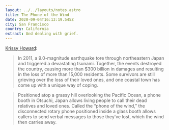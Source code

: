 ```yaml
---
layout: ../../layouts/notes.astro
title: The Phone of the Wind
date: 2020-09-04T16:13:19.545Z
city: San Francisco
country: California
extract: And dealing with grief.
---
```


[Krissy Howard](https://allthatsinteresting.com/phone-of-the-wind):

> In 2011, a 9.0-magnitude earthquake tore through northeastern Japan and triggered a devastating tsunami. Together, the events destroyed the country, causing more than $300 billion in damages and resulting in the loss of more than 15,000 residents. Some survivors are still grieving over the loss of their loved ones, and one coastal town has come up with a unique way of coping.

> Positioned atop a grassy hill overlooking the Pacific Ocean, a phone booth in Otsuchi, Japan allows living people to call their dead relatives and loved ones. Called the “phone of the wind,” the disconnected rotary phone positioned inside a glass booth allows callers to send verbal messages to those they’ve lost, which the wind then carries away.
